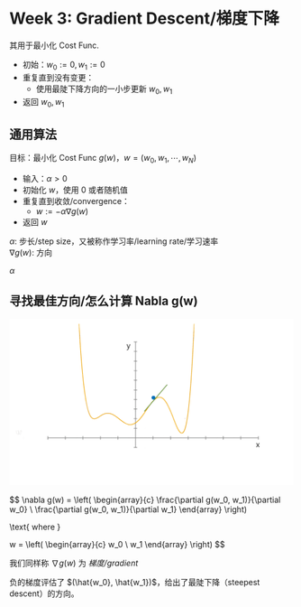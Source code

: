 # Week 3: Gradient Descent/梯度下降

其用于最小化 Cost Func.

- 初始：$w_0 := 0, w_1 := 0$
- 重复直到没有变更：
  - 使用最陡下降方向的一小步更新 $w_0, w_1$
- 返回 $w_0, w_1$

## 通用算法

目标：最小化 Cost Func $g(w)$，$w=(w_0, w_1, \cdots, w_N)$

- 输入：$\alpha > 0$
- 初始化 $w$，使用 0 或者随机值
- 重复直到收敛/convergence：
  - $w := - \alpha \nabla g(w)$
- 返回 $w$

$\alpha$: 步长/step size，又被称作学习率/learning rate/学习速率  
$\nabla g(w)$: 方向

$\alpha$ 

## 寻找最佳方向/怎么计算 Nabla g(w)

![](img/GD/S.gif)

$$
\nabla g(w) = \left(
    \begin{array}{c}
        \frac{\partial g(w_0, w_1)}{\partial w_0} \\
        \frac{\partial g(w_0, w_1)}{\partial w_1}
    \end{array}
\right)

\text{ where }

w = \left(
    \begin{array}{c}
        w_0 \\
        w_1
    \end{array}
\right)
$$

我们同样称 $\nabla g(w)$ 为 _梯度/gradient_

负的梯度评估了 $(\hat{w_0}, \hat{w_1})$，给出了最陡下降（steepest descent）的方向。
